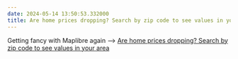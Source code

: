 ```yaml
---
date: 2024-05-14 13:50:53.332000
title: Are home prices dropping? Search by zip code to see values in your area
---
```


Getting fancy with Maplibre again --> [Are home prices dropping? Search by zip code to see values in your area](https://www.washingtonpost.com/business/interactive/2024/housing-market-price-trends-zip-code-map/)